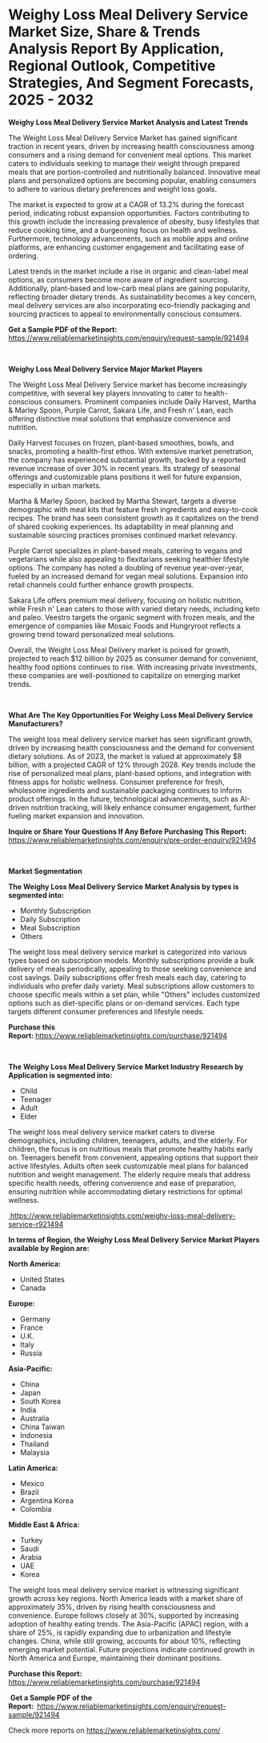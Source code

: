 <p><h1>Weighy Loss Meal Delivery Service Market Size, Share & Trends Analysis Report By Application, Regional Outlook, Competitive Strategies, And Segment Forecasts, 2025 - 2032</h1></p><p><strong>Weighy Loss Meal Delivery Service Market Analysis and Latest Trends</strong></p>
<p><p>The Weight Loss Meal Delivery Service Market has gained significant traction in recent years, driven by increasing health consciousness among consumers and a rising demand for convenient meal options. This market caters to individuals seeking to manage their weight through prepared meals that are portion-controlled and nutritionally balanced. Innovative meal plans and personalized options are becoming popular, enabling consumers to adhere to various dietary preferences and weight loss goals.</p><p>The market is expected to grow at a CAGR of 13.2% during the forecast period, indicating robust expansion opportunities. Factors contributing to this growth include the increasing prevalence of obesity, busy lifestyles that reduce cooking time, and a burgeoning focus on health and wellness. Furthermore, technology advancements, such as mobile apps and online platforms, are enhancing customer engagement and facilitating ease of ordering.</p><p>Latest trends in the market include a rise in organic and clean-label meal options, as consumers become more aware of ingredient sourcing. Additionally, plant-based and low-carb meal plans are gaining popularity, reflecting broader dietary trends. As sustainability becomes a key concern, meal delivery services are also incorporating eco-friendly packaging and sourcing practices to appeal to environmentally conscious consumers.</p></p>
<p><strong>Get a Sample PDF of the Report:&nbsp;</strong> <a href="https://www.reliablemarketinsights.com/enquiry/request-sample/921494?utm_campaign=2933&utm_medium=2&utm_source=Github&utm_content=ia&utm_term=07032025&utm_id=weighy-loss-meal-delivery-service">https://www.reliablemarketinsights.com/enquiry/request-sample/921494</a></p>
<p>&nbsp;</p>
<p><strong>Weighy Loss Meal Delivery Service Major Market Players</strong></p>
<p><p>The Weight Loss Meal Delivery Service market has become increasingly competitive, with several key players innovating to cater to health-conscious consumers. Prominent companies include Daily Harvest, Martha & Marley Spoon, Purple Carrot, Sakara Life, and Fresh n' Lean, each offering distinctive meal solutions that emphasize convenience and nutrition.</p><p>Daily Harvest focuses on frozen, plant-based smoothies, bowls, and snacks, promoting a health-first ethos. With extensive market penetration, the company has experienced substantial growth, backed by a reported revenue increase of over 30% in recent years. Its strategy of seasonal offerings and customizable plans positions it well for future expansion, especially in urban markets.</p><p>Martha & Marley Spoon, backed by Martha Stewart, targets a diverse demographic with meal kits that feature fresh ingredients and easy-to-cook recipes. The brand has seen consistent growth as it capitalizes on the trend of shared cooking experiences. Its adaptability in meal planning and sustainable sourcing practices promises continued market relevancy.</p><p>Purple Carrot specializes in plant-based meals, catering to vegans and vegetarians while also appealing to flexitarians seeking healthier lifestyle options. The company has noted a doubling of revenue year-over-year, fueled by an increased demand for vegan meal solutions. Expansion into retail channels could further enhance growth prospects.</p><p>Sakara Life offers premium meal delivery, focusing on holistic nutrition, while Fresh n' Lean caters to those with varied dietary needs, including keto and paleo. Veestro targets the organic segment with frozen meals, and the emergence of companies like Mosaic Foods and Hungryroot reflects a growing trend toward personalized meal solutions.</p><p>Overall, the Weight Loss Meal Delivery market is poised for growth, projected to reach $12 billion by 2025 as consumer demand for convenient, healthy food options continues to rise. With increasing private investments, these companies are well-positioned to capitalize on emerging market trends.</p></p>
<p>&nbsp;</p>
<p><strong>What Are The Key Opportunities For Weighy Loss Meal Delivery Service Manufacturers?</strong></p>
<p><p>The weight loss meal delivery service market has seen significant growth, driven by increasing health consciousness and the demand for convenient dietary solutions. As of 2023, the market is valued at approximately $8 billion, with a projected CAGR of 12% through 2028. Key trends include the rise of personalized meal plans, plant-based options, and integration with fitness apps for holistic wellness. Consumer preference for fresh, wholesome ingredients and sustainable packaging continues to inform product offerings. In the future, technological advancements, such as AI-driven nutrition tracking, will likely enhance consumer engagement, further fueling market expansion and innovation.</p></p>
<p><strong>Inquire or Share Your Questions If Any Before Purchasing This Report:</strong> <a href="https://www.reliablemarketinsights.com/enquiry/pre-order-enquiry/921494?utm_campaign=2933&utm_medium=2&utm_source=Github&utm_content=ia&utm_term=07032025&utm_id=weighy-loss-meal-delivery-service">https://www.reliablemarketinsights.com/enquiry/pre-order-enquiry/921494</a></p>
<p>&nbsp;</p>
<p><strong>Market Segmentation</strong></p>
<p><strong>The Weighy Loss Meal Delivery Service Market Analysis by types is segmented into:</strong></p>
<p><ul><li>Monthly Subscription</li><li>Daily Subscription</li><li>Meal Subscription</li><li>Others</li></ul></p>
<p><p>The weight loss meal delivery service market is categorized into various types based on subscription models. Monthly subscriptions provide a bulk delivery of meals periodically, appealing to those seeking convenience and cost savings. Daily subscriptions offer fresh meals each day, catering to individuals who prefer daily variety. Meal subscriptions allow customers to choose specific meals within a set plan, while "Others" includes customized options such as diet-specific plans or on-demand services. Each type targets different consumer preferences and lifestyle needs.</p></p>
<p><strong>Purchase this Report:&nbsp;</strong><a href="https://www.reliablemarketinsights.com/purchase/921494?utm_campaign=2933&utm_medium=2&utm_source=Github&utm_content=ia&utm_term=07032025&utm_id=weighy-loss-meal-delivery-service">https://www.reliablemarketinsights.com/purchase/921494</a></p>
<p>&nbsp;</p>
<p><strong>The Weighy Loss Meal Delivery Service Market Industry Research by Application is segmented into:</strong></p>
<p><ul><li>Child</li><li>Teenager</li><li>Adult</li><li>Elder</li></ul></p>
<p><p>The weight loss meal delivery service market caters to diverse demographics, including children, teenagers, adults, and the elderly. For children, the focus is on nutritious meals that promote healthy habits early on. Teenagers benefit from convenient, appealing options that support their active lifestyles. Adults often seek customizable meal plans for balanced nutrition and weight management. The elderly require meals that address specific health needs, offering convenience and ease of preparation, ensuring nutrition while accommodating dietary restrictions for optimal wellness.</p></p>
<p><a href="https://www.reliablemarketinsights.com/weighy-loss-meal-delivery-service-r921494?utm_campaign=2933&utm_medium=2&utm_source=Github&utm_content=ia&utm_term=07032025&utm_id=weighy-loss-meal-delivery-service">&nbsp;https://www.reliablemarketinsights.com/weighy-loss-meal-delivery-service-r921494</a></p>
<p><strong>In terms of Region, the Weighy Loss Meal Delivery Service Market Players available by Region are:</strong></p>
<p>
    <p> <strong> North America: </strong>
        <ul>
            <li>United States</li>
            <li>Canada</li>
        </ul>
        </p> 
    <p> <strong> Europe: </strong>
        <ul>
            <li>Germany</li>
            <li>France</li>
            <li>U.K.</li>
            <li>Italy</li>
            <li>Russia</li>
        </ul>
        </p> 
    <p> <strong> Asia-Pacific: </strong>
        <ul>
            <li>China</li>
            <li>Japan</li>
            <li>South Korea</li>
            <li>India</li>
            <li>Australia</li>
            <li>China Taiwan</li>
            <li>Indonesia</li>
            <li>Thailand</li>
            <li>Malaysia</li>
        </ul>
        </p> 
    <p> <strong> Latin America: </strong>
        <ul>
            <li>Mexico</li>
            <li>Brazil</li>
            <li>Argentina Korea</li>
            <li>Colombia</li>
        </ul>
        </p> 
    <p> <strong> Middle East & Africa: </strong>
        <ul>
            <li>Turkey</li>
            <li>Saudi</li>
            <li>Arabia</li>
            <li>UAE</li>
            <li>Korea</li>
        </ul>
    </p>
    </p>
<p><p>The weight loss meal delivery service market is witnessing significant growth across key regions. North America leads with a market share of approximately 35%, driven by rising health consciousness and convenience. Europe follows closely at 30%, supported by increasing adoption of healthy eating trends. The Asia-Pacific (APAC) region, with a share of 25%, is rapidly expanding due to urbanization and lifestyle changes. China, while still growing, accounts for about 10%, reflecting emerging market potential. Future projections indicate continued growth in North America and Europe, maintaining their dominant positions.</p></p>
<p><strong>Purchase this Report: </strong><a href="https://www.reliablemarketinsights.com/purchase/921494?utm_campaign=2933&utm_medium=2&utm_source=Github&utm_content=ia&utm_term=07032025&utm_id=weighy-loss-meal-delivery-service">https://www.reliablemarketinsights.com/purchase/921494</a></p>
<p>&nbsp;<strong>Get a Sample PDF of the Report:&nbsp;&nbsp;</strong><a href="https://www.reliablemarketinsights.com/enquiry/request-sample/921494?utm_campaign=2933&utm_medium=2&utm_source=Github&utm_content=ia&utm_term=07032025&utm_id=weighy-loss-meal-delivery-service">https://www.reliablemarketinsights.com/enquiry/request-sample/921494</a></p>
<p><strong></strong></p>
<p>Check more reports on <a href="https://www.reliablemarketinsights.com/?utm_campaign=2933&utm_medium=2&utm_source=Github&utm_content=ia&utm_term=07032025&utm_id=weighy-loss-meal-delivery-service">https://www.reliablemarketinsights.com/</a></p>